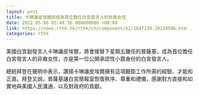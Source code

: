 ```yaml
---
layout: post
title: 卡琳讓皮埃爾將成為首位擔任白宮發言人的非裔女性
date: 2022-05-06 05:48:56.000000000 +08:00
link: https://news.rthk.hk/rthk/ch/component/k2/1647239-20220506.htm
categories: rthk
---
```


美國白宮副發言人卡琳讓皮埃爾，將會接替下星期五離任的普薩基，成為首位擔任白宮發言人的非裔女性，亦是第一位公開承認性小眾身份的白宮發言人。

總統拜登在聲明中表示，讚揚卡琳讓皮埃爾擁有這項艱鉅工作所需的經驗、才能和正直。拜登又說，普薩基讓白宮簡報室恢復秩序、尊重和禮儀，感謝對方直接和如實地與美國人民溝通，以及對政府的貢獻。
